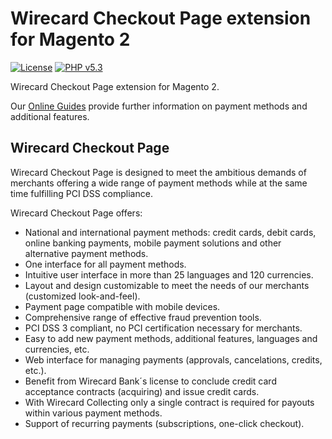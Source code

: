 # Wirecard Checkout Page extension for Magento 2

[![License](https://img.shields.io/badge/license-GPLv2-blue.svg)](https://raw.githubusercontent.com/wirecard/Magento2-WCP/master/LICENSE)
[![PHP v5.3](https://img.shields.io/badge/php-v5.3-yellow.svg)](http://www.php.net)

Wirecard Checkout Page extension for Magento 2. 

Our [Online Guides](https://guides.wirecard.at/) provide further information on payment methods and additional features. 

## Wirecard Checkout Page
Wirecard Checkout Page is designed to meet the ambitious demands of merchants offering a wide range of payment methods while at the same time fulfilling PCI DSS compliance.

Wirecard Checkout Page offers:
- National and international payment methods: credit cards, debit cards, online banking payments, mobile payment solutions and other alternative payment methods.
- One interface for all payment methods.
- Intuitive user interface in more than 25 languages and 120 currencies.
- Layout and design customizable to meet the needs of our merchants (customized look-and-feel).
- Payment page compatible with mobile devices.
- Comprehensive range of effective fraud prevention tools.
- PCI DSS 3 compliant, no PCI certification necessary for merchants.
- Easy to add new payment methods, additional features, languages and currencies, etc.
- Web interface for managing payments (approvals, cancelations, credits, etc.).
- Benefit from Wirecard Bank´s license to conclude credit card acceptance contracts (acquiring) and issue credit cards.
- With Wirecard Collecting only a single contract is required for payouts within various payment methods.
- Support of recurring payments (subscriptions, one-click checkout).
